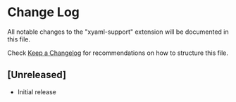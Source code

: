 # Change Log

All notable changes to the "xyaml-support" extension will be documented in this file.

Check [Keep a Changelog](http://keepachangelog.com/) for recommendations on how to structure this file.

## [Unreleased]

- Initial release